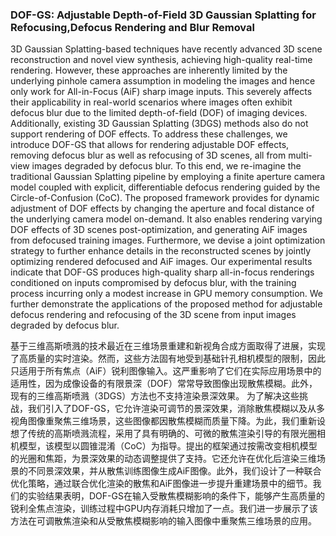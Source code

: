 ### DOF-GS: Adjustable Depth-of-Field 3D Gaussian Splatting for Refocusing,Defocus Rendering and Blur Removal

3D Gaussian Splatting-based techniques have recently advanced 3D scene reconstruction and novel view synthesis, achieving high-quality real-time rendering. However, these approaches are inherently limited by the underlying pinhole camera assumption in modeling the images and hence only work for All-in-Focus (AiF) sharp image inputs. This severely affects their applicability in real-world scenarios where images often exhibit defocus blur due to the limited depth-of-field (DOF) of imaging devices. Additionally, existing 3D Gaussian Splatting (3DGS) methods also do not support rendering of DOF effects.
To address these challenges, we introduce DOF-GS that allows for rendering adjustable DOF effects, removing defocus blur as well as refocusing of 3D scenes, all from multi-view images degraded by defocus blur. To this end, we re-imagine the traditional Gaussian Splatting pipeline by employing a finite aperture camera model coupled with explicit, differentiable defocus rendering guided by the Circle-of-Confusion (CoC). The proposed framework provides for dynamic adjustment of DOF effects by changing the aperture and focal distance of the underlying camera model on-demand. It also enables rendering varying DOF effects of 3D scenes post-optimization, and generating AiF images from defocused training images. Furthermore, we devise a joint optimization strategy to further enhance details in the reconstructed scenes by jointly optimizing rendered defocused and AiF images. Our experimental results indicate that DOF-GS produces high-quality sharp all-in-focus renderings conditioned on inputs compromised by defocus blur, with the training process incurring only a modest increase in GPU memory consumption. We further demonstrate the applications of the proposed method for adjustable defocus rendering and refocusing of the 3D scene from input images degraded by defocus blur.

基于三维高斯喷溅的技术最近在三维场景重建和新视角合成方面取得了进展，实现了高质量的实时渲染。然而，这些方法固有地受到基础针孔相机模型的限制，因此只适用于所有焦点（AiF）锐利图像输入。这严重影响了它们在实际应用场景中的适用性，因为成像设备的有限景深（DOF）常常导致图像出现散焦模糊。此外，现有的三维高斯喷溅（3DGS）方法也不支持渲染景深效果。
为了解决这些挑战，我们引入了DOF-GS，它允许渲染可调节的景深效果，消除散焦模糊以及从多视角图像重聚焦三维场景，这些图像都因散焦模糊而质量下降。为此，我们重新设想了传统的高斯喷溅流程，采用了具有明确的、可微的散焦渲染引导的有限光圈相机模型，该模型以圆锥混淆（CoC）为指导。提出的框架通过按需改变相机模型的光圈和焦距，为景深效果的动态调整提供了支持。它还允许在优化后渲染三维场景的不同景深效果，并从散焦训练图像生成AiF图像。此外，我们设计了一种联合优化策略，通过联合优化渲染的散焦和AiF图像进一步提升重建场景中的细节。我们的实验结果表明，DOF-GS在输入受散焦模糊影响的条件下，能够产生高质量的锐利全焦点渲染，训练过程中GPU内存消耗只增加了一点。我们进一步展示了该方法在可调散焦渲染和从受散焦模糊影响的输入图像中重聚焦三维场景的应用。
